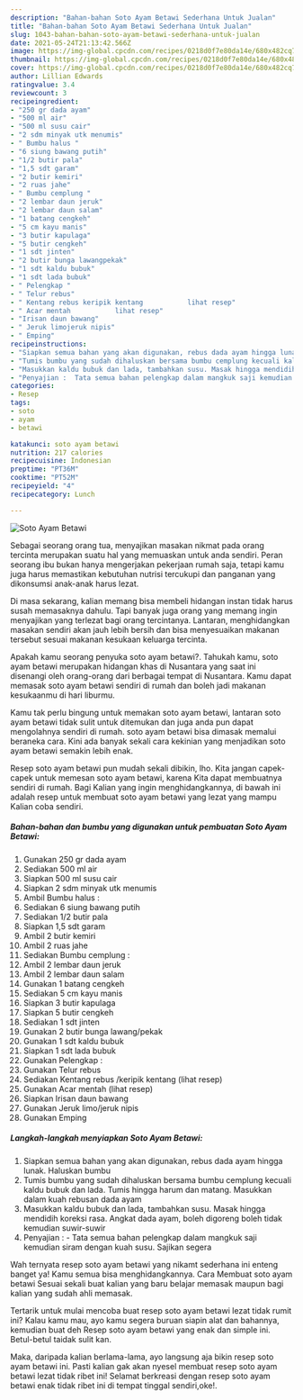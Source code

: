 ```yaml
---
description: "Bahan-bahan Soto Ayam Betawi Sederhana Untuk Jualan"
title: "Bahan-bahan Soto Ayam Betawi Sederhana Untuk Jualan"
slug: 1043-bahan-bahan-soto-ayam-betawi-sederhana-untuk-jualan
date: 2021-05-24T21:13:42.566Z
image: https://img-global.cpcdn.com/recipes/0218d0f7e80da14e/680x482cq70/soto-ayam-betawi-foto-resep-utama.jpg
thumbnail: https://img-global.cpcdn.com/recipes/0218d0f7e80da14e/680x482cq70/soto-ayam-betawi-foto-resep-utama.jpg
cover: https://img-global.cpcdn.com/recipes/0218d0f7e80da14e/680x482cq70/soto-ayam-betawi-foto-resep-utama.jpg
author: Lillian Edwards
ratingvalue: 3.4
reviewcount: 3
recipeingredient:
- "250 gr dada ayam"
- "500 ml air"
- "500 ml susu cair"
- "2 sdm minyak utk menumis"
- " Bumbu halus "
- "6 siung bawang putih"
- "1/2 butir pala"
- "1,5 sdt garam"
- "2 butir kemiri"
- "2 ruas jahe"
- " Bumbu cemplung "
- "2 lembar daun jeruk"
- "2 lembar daun salam"
- "1 batang cengkeh"
- "5 cm kayu manis"
- "3 butir kapulaga"
- "5 butir cengkeh"
- "1 sdt jinten"
- "2 butir bunga lawangpekak"
- "1 sdt kaldu bubuk"
- "1 sdt lada bubuk"
- " Pelengkap "
- " Telur rebus"
- " Kentang rebus keripik kentang           lihat resep"
- " Acar mentah           lihat resep"
- "Irisan daun bawang"
- " Jeruk limojeruk nipis"
- " Emping"
recipeinstructions:
- "Siapkan semua bahan yang akan digunakan, rebus dada ayam hingga lunak. Haluskan bumbu"
- "Tumis bumbu yang sudah dihaluskan bersama bumbu cemplung kecuali kaldu bubuk dan lada. Tumis hingga harum dan matang. Masukkan dalam kuah rebusan dada ayam"
- "Masukkan kaldu bubuk dan lada, tambahkan susu. Masak hingga mendidih koreksi rasa. Angkat dada ayam, boleh digoreng boleh tidak kemudian suwir-suwir"
- "Penyajian :  Tata semua bahan pelengkap dalam mangkuk saji kemudian siram dengan kuah susu. Sajikan segera"
categories:
- Resep
tags:
- soto
- ayam
- betawi

katakunci: soto ayam betawi 
nutrition: 217 calories
recipecuisine: Indonesian
preptime: "PT36M"
cooktime: "PT52M"
recipeyield: "4"
recipecategory: Lunch

---
```



![Soto Ayam Betawi](https://img-global.cpcdn.com/recipes/0218d0f7e80da14e/680x482cq70/soto-ayam-betawi-foto-resep-utama.jpg)

Sebagai seorang orang tua, menyajikan masakan nikmat pada orang tercinta merupakan suatu hal yang memuaskan untuk anda sendiri. Peran seorang ibu bukan hanya mengerjakan pekerjaan rumah saja, tetapi kamu juga harus memastikan kebutuhan nutrisi tercukupi dan panganan yang dikonsumsi anak-anak harus lezat.

Di masa  sekarang, kalian memang bisa membeli hidangan instan tidak harus susah memasaknya dahulu. Tapi banyak juga orang yang memang ingin menyajikan yang terlezat bagi orang tercintanya. Lantaran, menghidangkan masakan sendiri akan jauh lebih bersih dan bisa menyesuaikan makanan tersebut sesuai makanan kesukaan keluarga tercinta. 



Apakah kamu seorang penyuka soto ayam betawi?. Tahukah kamu, soto ayam betawi merupakan hidangan khas di Nusantara yang saat ini disenangi oleh orang-orang dari berbagai tempat di Nusantara. Kamu dapat memasak soto ayam betawi sendiri di rumah dan boleh jadi makanan kesukaanmu di hari liburmu.

Kamu tak perlu bingung untuk memakan soto ayam betawi, lantaran soto ayam betawi tidak sulit untuk ditemukan dan juga anda pun dapat mengolahnya sendiri di rumah. soto ayam betawi bisa dimasak memalui beraneka cara. Kini ada banyak sekali cara kekinian yang menjadikan soto ayam betawi semakin lebih enak.

Resep soto ayam betawi pun mudah sekali dibikin, lho. Kita jangan capek-capek untuk memesan soto ayam betawi, karena Kita dapat membuatnya sendiri di rumah. Bagi Kalian yang ingin menghidangkannya, di bawah ini adalah resep untuk membuat soto ayam betawi yang lezat yang mampu Kalian coba sendiri.

<!--inarticleads1-->

##### Bahan-bahan dan bumbu yang digunakan untuk pembuatan Soto Ayam Betawi:

1. Gunakan 250 gr dada ayam
1. Sediakan 500 ml air
1. Siapkan 500 ml susu cair
1. Siapkan 2 sdm minyak utk menumis
1. Ambil  Bumbu halus :
1. Sediakan 6 siung bawang putih
1. Sediakan 1/2 butir pala
1. Siapkan 1,5 sdt garam
1. Ambil 2 butir kemiri
1. Ambil 2 ruas jahe
1. Sediakan  Bumbu cemplung :
1. Ambil 2 lembar daun jeruk
1. Ambil 2 lembar daun salam
1. Gunakan 1 batang cengkeh
1. Sediakan 5 cm kayu manis
1. Siapkan 3 butir kapulaga
1. Siapkan 5 butir cengkeh
1. Sediakan 1 sdt jinten
1. Gunakan 2 butir bunga lawang/pekak
1. Gunakan 1 sdt kaldu bubuk
1. Siapkan 1 sdt lada bubuk
1. Gunakan  Pelengkap :
1. Gunakan  Telur rebus
1. Sediakan  Kentang rebus /keripik kentang           (lihat resep)
1. Gunakan  Acar mentah           (lihat resep)
1. Siapkan Irisan daun bawang
1. Gunakan  Jeruk limo/jeruk nipis
1. Gunakan  Emping




<!--inarticleads2-->

##### Langkah-langkah menyiapkan Soto Ayam Betawi:

1. Siapkan semua bahan yang akan digunakan, rebus dada ayam hingga lunak. Haluskan bumbu
1. Tumis bumbu yang sudah dihaluskan bersama bumbu cemplung kecuali kaldu bubuk dan lada. Tumis hingga harum dan matang. Masukkan dalam kuah rebusan dada ayam
1. Masukkan kaldu bubuk dan lada, tambahkan susu. Masak hingga mendidih koreksi rasa. Angkat dada ayam, boleh digoreng boleh tidak kemudian suwir-suwir
1. Penyajian :  - Tata semua bahan pelengkap dalam mangkuk saji kemudian siram dengan kuah susu. Sajikan segera




Wah ternyata resep soto ayam betawi yang nikamt sederhana ini enteng banget ya! Kamu semua bisa menghidangkannya. Cara Membuat soto ayam betawi Sesuai sekali buat kalian yang baru belajar memasak maupun bagi kalian yang sudah ahli memasak.

Tertarik untuk mulai mencoba buat resep soto ayam betawi lezat tidak rumit ini? Kalau kamu mau, ayo kamu segera buruan siapin alat dan bahannya, kemudian buat deh Resep soto ayam betawi yang enak dan simple ini. Betul-betul taidak sulit kan. 

Maka, daripada kalian berlama-lama, ayo langsung aja bikin resep soto ayam betawi ini. Pasti kalian gak akan nyesel membuat resep soto ayam betawi lezat tidak ribet ini! Selamat berkreasi dengan resep soto ayam betawi enak tidak ribet ini di tempat tinggal sendiri,oke!.

